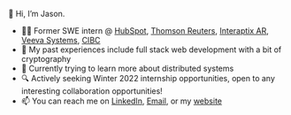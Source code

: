 👋 Hi, I’m Jason.

- 👨‍💻 Former SWE intern @ [HubSpot](https://www.hubspot.com/), [Thomson Reuters](https://www.thomsonreuters.com/), [Interaptix AR](https://www.interaptix.com/), [Veeva Systems](https://www.veeva.com/eu/products/vault-safety-ai/), [CIBC](https://cibccm.com/en)
- 🧠 My past experiences include full stack web development with a bit of cryptography 
- 🧪 Currently trying to learn more about distributed systems
- 🔍 Actively seeking Winter 2022 internship opportunities, open to any interesting collaboration opportunities!
- 📫 You can reach me on [LinkedIn](https://www.linkedin.com/in/jasonwang24), [Email](mailto:jason.wang1@uwaterloo.ca), or my [website](http://www.jasonwang.site)

<!---
jasonwang24/jasonwang24 is a ✨ special ✨ repository because its `README.md` (this file) appears on your GitHub profile.
You can click the Preview link to take a look at your changes.
--->
